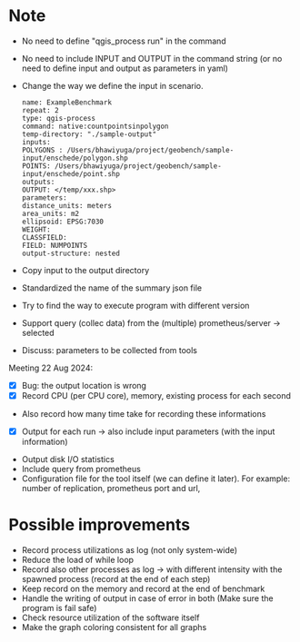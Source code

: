 # Note

- No need to define "qgis_process run" in the command
- No need to include INPUT and OUTPUT in the command string (or no need to define input and output as parameters in yaml)
- Change the way we define the input in scenario.

    ```
    name: ExampleBenchmark
    repeat: 2
    type: qgis-process
    command: native:countpointsinpolygon
    temp-directory: "./sample-output"
    inputs:
    POLYGONS : /Users/bhawiyuga/project/geobench/sample-input/enschede/polygon.shp
    POINTS: /Users/bhawiyuga/project/geobench/sample-input/enschede/point.shp
    outputs:
    OUTPUT: </temp/xxx.shp>
    parameters:
    distance_units: meters
    area_units: m2
    ellipsoid: EPSG:7030
    WEIGHT: 
    CLASSFIELD: 
    FIELD: NUMPOINTS 
    output-structure: nested
    ```

- Copy input to the output directory
- Standardized the name of the summary json file
- Try to find the way to execute program with different version
- Support query (collec data) from the (multiple) prometheus/server -> selected
- Discuss: parameters to be collected from tools 

Meeting 22 Aug 2024:
- [x] Bug: the output location is wrong
- [x] Record CPU (per CPU core), memory, existing process for each second 
- Also record how many time take for recording these informations
- [x] Output for each run -> also include input parameters (with the input information)
- Output disk I/O statistics
- Include query from prometheus 
- Configuration file for the tool itself (we can define it later). For example: number of replication, prometheus port and url, 



# Possible improvements

- Record process utilizations as log (not only system-wide)
- Reduce the load of while loop
- Record also other processes as log -> with different intensity with the spawned process (record at the end of each step)
- Keep record on the memory and record at the end of benchmark
- Handle the writing of output in case of error in both (Make sure the program is fail safe)
- Check resource utilization of the software itself
- Make the graph coloring consistent for all graphs